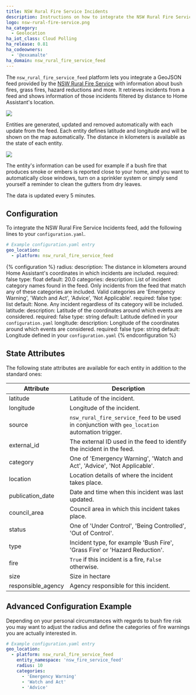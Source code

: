 ```yaml
---
title: NSW Rural Fire Service Incidents
description: Instructions on how to integrate the NSW Rural Fire Service Incidents feed into Home Assistant.
logo: nsw-rural-fire-service.png
ha_category:
  - Geolocation
ha_iot_class: Cloud Polling
ha_release: 0.81
ha_codeowners:
  - '@exxamalte'
ha_domain: nsw_rural_fire_service_feed
---
```


The `nsw_rural_fire_service_feed` platform lets you integrate a GeoJSON feed provided by the [NSW Rural Fire Service](https://www.rfs.nsw.gov.au/fire-information/fires-near-me) with information about bush fires, grass fires, hazard reductions and more. It retrieves incidents from a feed and shows information of those incidents filtered by distance to Home Assistant's location.

<p class='img'>
  <img src='{{site_root}}/images/screenshots/nsw-rural-fire-service-feed-entities.png' />
</p>

Entities are generated, updated and removed automatically with each update from the feed. Each entity defines latitude and longitude and will be shown on the map automatically. The distance in kilometers is available as the state of each entity.

<p class='img'>
  <img src='{{site_root}}/images/screenshots/nsw-rural-fire-service-feed-map.png' />
</p>

The entity's information can be used for example if a bush fire that produces smoke or embers is reported close to your home, and you want to automatically close windows, turn on a sprinkler system or simply send yourself a reminder to clean the gutters from dry leaves.

The data is updated every 5 minutes.

## Configuration

To integrate the NSW Rural Fire Service Incidents feed, add the following lines to your `configuration.yaml`.

```yaml
# Example configuration.yaml entry
geo_location:
  - platform: nsw_rural_fire_service_feed
```

{% configuration %}
radius:
  description: The distance in kilometers around Home Assistant's coordinates in which incidents are included.
  required: false
  type: float
  default: 20.0
categories:
  description: List of incident category names found in the feed. Only incidents from the feed that match any of these categories are included. Valid categories are 'Emergency Warning', 'Watch and Act', 'Advice', 'Not Applicable'.
  required: false
  type: list
  default: None. Any incident regardless of its category will be included.
latitude:
  description: Latitude of the coordinates around which events are considered.
  required: false
  type: string
  default: Latitude defined in your `configuration.yaml`
longitude:
  description: Longitude of the coordinates around which events are considered.
  required: false
  type: string
  default: Longitude defined in your `configuration.yaml`
{% endconfiguration %}

## State Attributes

The following state attributes are available for each entity in addition to the standard ones:

| Attribute          | Description |
|--------------------|-------------|
| latitude           | Latitude of the incident. |
| longitude          | Longitude of the incident. |
| source             | `nsw_rural_fire_service_feed` to be used in conjunction with `geo_location` automation trigger. |
| external_id        | The external ID used in the feed to identify the incident in the feed. |
| category           | One of 'Emergency Warning', 'Watch and Act', 'Advice', 'Not Applicable'. |
| location           | Location details of where the incident takes place. |
| publication_date   | Date and time when this incident was last updated. |
| council_area       | Council area in which this incident takes place. |
| status             | One of 'Under Control', 'Being Controlled', 'Out of Control'. |
| type               | Incident type, for example 'Bush Fire', 'Grass Fire' or 'Hazard Reduction'. |
| fire               | `True` if this incident is a fire, `False` otherwise. |
| size               | Size in hectare |
| responsible_agency | Agency responsible for this incident. |

## Advanced Configuration Example

Depending on your personal circumstances with regards to bush fire risk you may want to adjust the radius and define the categories of fire warnings you are actually interested in.

```yaml
# Example configuration.yaml entry
geo_location:
  - platform: nsw_rural_fire_service_feed
    entity_namespace: 'nsw_fire_service_feed'
    radius: 10
    categories:
      - 'Emergency Warning'
      - 'Watch and Act'
      - 'Advice'
```
